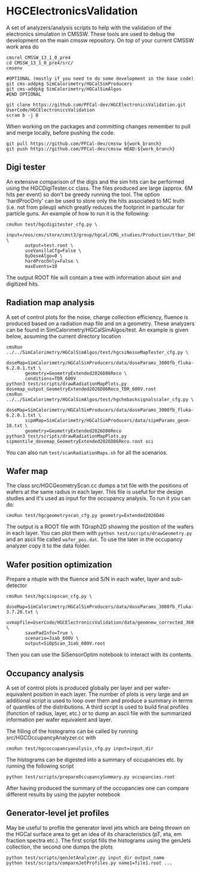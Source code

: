 # HGCElectronicsValidation

A set of analyzers/analysis scripts to help with the validation of the electronics simulation in CMSSW.
These tools are used to debug the development on the main cmssw repository.
On top of your current CMSSW work area do

```
cmsrel CMSSW_13_1_0_pre4
cd CMSSW_13_1_0_pre4/src/
cmsenv

#OPTIONAL (mostly if you need to do some development in the base code)
git cms-addpkg SimCalorimetry/HGCalSimProducers
git cms-addpkg SimCalorimetry/HGCalSimAlgos
#END OPTIONAL

git clone https://github.com/PFCal-dev/HGCElectronicsValidation.git UserCode/HGCElectronicsValidation
scram b -j 8
```

When working on the packages and committing changes remember to pull and merge locally, before pushing the code.

```
git pull https://github.com/PFCal-dev/cmssw ${work_branch}
git push https://github.com/PFCal-dev/cmssw HEAD:${work_branch}
```

## Digi tester

An extensive comparison of the digis and the sim hits can be performed using the HGCDigiTester.cc class.
The files produced are large (approx. 6M hits per event) so don't be greedy running the tool.
The option 'hardProcOnly' can be used to store only the hits associated to MC truth (i.e. not from pileup) 
which greatly reduces the footprint in particular for particle guns.
An example of how to run it is the following:

```
cmsRun test/hgcdigitester_cfg.py \
       input=/eos/cms/store/cmst3/group/hgcal/CMG_studies/Production/ttbar_D49_1120pre1_PU200_eolupdate_qua_20200723/GSD \
       output=test.root \                                                                                               
       useVanillaCfg=False \
       byDoseAlgo=0 \
       hardProcOnly=False \
       maxEvents=10
```

The output ROOT file will contain a tree with information about sim and digitized hits.

## Radiation map analysis

A set of control plots for the noise, charge collection efficiency, fluence is produced based on a radiation map file
and on a geometry. These analyzers can be found in SimCalorimetry/HGCalSimAlgos/test. An example is given below, assuming the current directory location

```
cmsRun ../../SimCalorimetry/HGCalSimAlgos/test/hgcsiNoiseMapTester_cfg.py \
       doseMap=SimCalorimetry/HGCalSimProducers/data/doseParams_3000fb_fluka-6.2.0.1.txt \
       geometry=GeometryExtended2026D86Reco \
       conditions=TDR_600V
python3 test/scripts/drawRadiationMapPlots.py dosemap_output_GeometryExtended2026D86Reco_TDR_600V.root 
cmsRun ../../SimCalorimetry/HGCalSimAlgos/test/hgchebacksignalscaler_cfg.py \
       doseMap=SimCalorimetry/HGCalSimProducers/data/doseParams_3000fb_fluka-6.2.0.1.txt \
       sipmMap=SimCalorimetry/HGCalSimProducers/data/sipmParams_geom-10.txt \
       geometry=GeometryExtended2026D86Reco
python3 test/scripts/drawRadiationMapPlots.py sipmontile_dosemap_GeometryExtended2026D86Reco.root sci
```

You can also run `test/scanRadiationMaps.sh` for all the scenarios.

## Wafer map

The class src/HGCGeometryScan.cc dumps a txt file with the positions of wafers at the same radius in each layer.
This file is useful for the design studies and it's used as input for the occupancy analysis.
To run it you can do:

```
cmsRun test/hgcgeometryscan_cfg.py geometry=Extended2026D46
```

The output is a ROOT file with TGraph2D showing the position of the wafers in each layer.
You can plot them with `python test/scripts/drawGeometry.py` and an ascii file called `wafer_pos.dat`.
To use the later in the occupancy analyzer copy it to the data folder.

## Wafer position optimization

Prepare a ntuple with the fluence and S/N in each wafer, layer and sub-detector

```
cmsRun test/hgcsiopscan_cfg.py \
       doseMap=SimCalorimetry/HGCalSimProducers/data/doseParams_3000fb_fluka-3.7.20.txt \
       uvmapfile=UserCode/HGCElectronicsValidation/data/geomnew_corrected_360.txt \
       savePadInfo=True \
       scenario=3iab_600V \
       output=SiOpScan_3iab_600V.root
```

Then you can use the SiSensorOptim notebook to interact with its contents.

## Occupancy analysis

A set of control plots is produced globally per layer and per wafer-equivalent position in each layer.
The number of plots is very large and an additional script is used to loop over them
and produce a summary in terms of quantiles of the distributions.
A third script is used to build final profiles (function of radius, layer, etc.)
or to dump an ascii file with the summarized information per wafer equivalent and layer.

The filling of the histograms can be called by running src/HGCOccupancyAnalyzer.cc with

```
cmsRun test/hgcoccupancyanalysis_cfg.py input=input_dir
```

The histograms can be digested into a summary of occupancies etc. by running the following script

```
python test/scripts/prepareOccupancySummary.py occupancies.root
```

After having produced the summary of the occupancies one can compare different results by using the jupyter notebook


## Generator-level jet profiles

May be useful to profile the generator level jets which are being thrown on the HGCal surface area
to get an idea of its characteristics (pT, eta, em fraction spectra etc.).
The first script fills the histograms using the genJets collection, the second one dumps the plots

```
python test/scripts/genJetAnalyzer.py input_dir output_name
python test/scripts/compareJetProfiles.py name1=file1.root ...
```
